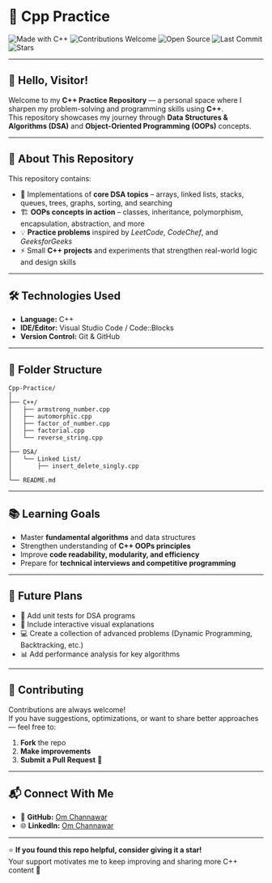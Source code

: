 # 🧠 Cpp Practice

![Made with C++](https://img.shields.io/badge/Made%20with-C++-1f425f.svg?logo=c%2B%2B&logoColor=white&color=00599C)
![Contributions Welcome](https://img.shields.io/badge/Contributions-Welcome-brightgreen.svg)
![Open Source](https://badges.frapsoft.com/os/v2/open-source.svg?v=103)
![Last Commit](https://img.shields.io/github/last-commit/OmChannawar/Cpp-Practice.svg)
![Stars](https://img.shields.io/github/stars/OmChannawar/Cpp-Practice.svg?style=social)

---

## 👋 Hello, Visitor!

Welcome to my **C++ Practice Repository** — a personal space where I sharpen my problem-solving and programming skills using **C++**.  
This repository showcases my journey through **Data Structures & Algorithms (DSA)** and **Object-Oriented Programming (OOPs)** concepts.

---

## 🚀 About This Repository

This repository contains:
- 🧩 Implementations of **core DSA topics** – arrays, linked lists, stacks, queues, trees, graphs, sorting, and searching  
- 🏗️ **OOPs concepts in action** – classes, inheritance, polymorphism, encapsulation, abstraction, and more  
- 💡 **Practice problems** inspired by *LeetCode*, *CodeChef*, and *GeeksforGeeks*  
- ⚡ Small **C++ projects** and experiments that strengthen real-world logic and design skills

---

## 🛠️ Technologies Used

- **Language:** C++  
- **IDE/Editor:** Visual Studio Code / Code::Blocks  
- **Version Control:** Git & GitHub  

---

## 📁 Folder Structure
```
Cpp-Practice/
│
├── C++/
│   ├── armstrong_number.cpp
│   ├── automorphic.cpp
│   ├── factor_of_number.cpp
│   ├── factorial.cpp
│   └── reverse_string.cpp
│
├── DSA/
│   └── Linked List/
│       ├── insert_delete_singly.cpp
│
└── README.md
```

---

## 📚 Learning Goals

- Master **fundamental algorithms** and data structures  
- Strengthen understanding of **C++ OOPs principles**  
- Improve **code readability, modularity, and efficiency**  
- Prepare for **technical interviews and competitive programming**

---

## 🧩 Future Plans

- 🧪 Add unit tests for DSA programs  
- 🎨 Include interactive visual explanations  
- 💻 Create a collection of advanced problems (Dynamic Programming, Backtracking, etc.)  
- 📊 Add performance analysis for key algorithms

---

## 🤝 Contributing

Contributions are always welcome!  
If you have suggestions, optimizations, or want to share better approaches — feel free to:
1. **Fork** the repo  
2. **Make improvements**  
3. **Submit a Pull Request** 🚀  

---

## 📬 Connect With Me

- 💼 **GitHub:** [Om Channawar](https://github.com/OmChannawar)  
- 🌐 **LinkedIn:** [Om Channawar](https://www.linkedin.com/in/om-channawar-466873312)   

---

⭐ **If you found this repo helpful, consider giving it a star!**  
Your support motivates me to keep improving and sharing more C++ content 💙

